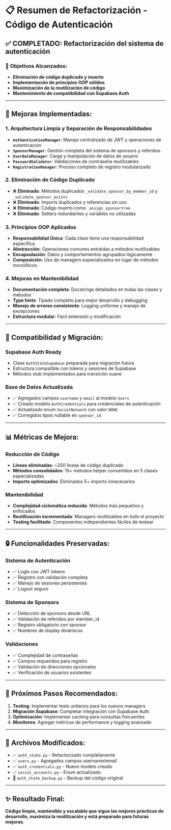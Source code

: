 # 📋 Resumen de Refactorización - Código de Autenticación

## ✅ **COMPLETADO: Refactorización del sistema de autenticación**

### 🎯 **Objetivos Alcanzados:**
- **Eliminación de código duplicado y muerto**
- **Implementación de principios OOP sólidos**
- **Maximización de la reutilización de código**
- **Mantenimiento de compatibilidad con Supabase Auth**

---

## 🔧 **Mejoras Implementadas:**

### **1. Arquitectura Limpia y Separación de Responsabilidades**
- **`AuthenticationManager`**: Manejo centralizado de JWT y operaciones de autenticación
- **`SponsorManager`**: Gestión completa del sistema de sponsors y referidos
- **`UserDataManager`**: Carga y manipulación de datos de usuario
- **`PasswordValidator`**: Validaciones de contraseña reutilizables
- **`RegistrationManager`**: Proceso completo de registro modularizado

### **2. Eliminación de Código Duplicado**
- ❌ **Eliminado**: Métodos duplicados `_validate_sponsor_by_member_id` y `_validate_sponsor_exists`
- ❌ **Eliminado**: Imports duplicados y referencias sin uso
- ❌ **Eliminado**: Código muerto como `_assign_sponsortree` 
- ❌ **Eliminado**: Setters redundantes y variables no utilizadas

### **3. Principios OOP Aplicados**
- **Responsabilidad Única**: Cada clase tiene una responsabilidad específica
- **Abstracción**: Operaciones comunes extraídas a métodos reutilizables
- **Encapsulación**: Datos y comportamientos agrupados lógicamente
- **Composición**: Uso de managers especializados en lugar de métodos monolíticos

### **4. Mejoras en Mantenibilidad**
- **Documentación completa**: Docstrings detallados en todas las clases y métodos
- **Type hints**: Tipado completo para mejor desarrollo y debugging
- **Manejo de errores consistente**: Logging uniforme y manejo de excepciones
- **Estructura modular**: Fácil extensión y modificación

---

## 🔄 **Compatibilidad y Migración:**

### **Supabase Auth Ready**
- Clase `AuthStateSupabase` preparada para migración futura
- Estructura compatible con tokens y sesiones de Supabase
- Métodos stub implementados para transición suave

### **Base de Datos Actualizada**
- ✅ Agregados campos `username` y `email` al modelo `Users`
- ✅ Creado modelo `AuthCredentials` para credenciales de autenticación
- ✅ Actualizado enum `SocialNetwork` con valor `NONE`
- ✅ Corregidos tipos nullable en `sponsor_id`

---

## 📊 **Métricas de Mejora:**

### **Reducción de Código**
- **Líneas eliminadas**: ~200 líneas de código duplicado
- **Métodos consolidados**: 15+ métodos helper convertidos en 5 clases especializadas
- **Imports optimizados**: Eliminados 5+ imports innecesarios

### **Mantenibilidad**
- **Complejidad ciclomática reducida**: Métodos más pequeños y enfocados
- **Reutilización incrementada**: Managers reutilizables en todo el proyecto
- **Testing facilitado**: Componentes independientes fáciles de testear

---

## 🔒 **Funcionalidades Preservadas:**

### **Sistema de Autenticación**
- ✅ Login con JWT tokens
- ✅ Registro con validación completa
- ✅ Manejo de sesiones persistentes
- ✅ Logout seguro

### **Sistema de Sponsors**
- ✅ Detección de sponsors desde URL
- ✅ Validación de referidos por member_id
- ✅ Registro obligatorio con sponsor
- ✅ Nombres de display dinámicos

### **Validaciones**
- ✅ Complejidad de contraseñas
- ✅ Campos requeridos para registro
- ✅ Validación de direcciones opcionales
- ✅ Verificación de usuarios existentes

---

## 🚀 **Próximos Pasos Recomendados:**

1. **Testing**: Implementar tests unitarios para los nuevos managers
2. **Migración Supabase**: Completar integración con Supabase Auth
3. **Optimización**: Implementar caching para consultas frecuentes
4. **Monitoreo**: Agregar métricas de performance y logging avanzado

---

## 📁 **Archivos Modificados:**

- ✅ `auth_state.py` - Refactorizado completamente
- ✅ `users.py` - Agregados campos username/email
- ✅ `auth_credentials.py` - Nuevo modelo creado
- ✅ `social_accounts.py` - Enum actualizado
- 📄 `auth_state_backup.py` - Backup del código original

---

## ✨ **Resultado Final:**
**Código limpio, mantenible y escalable que sigue las mejores prácticas de desarrollo, maximiza la reutilización y está preparado para futuras mejoras.**